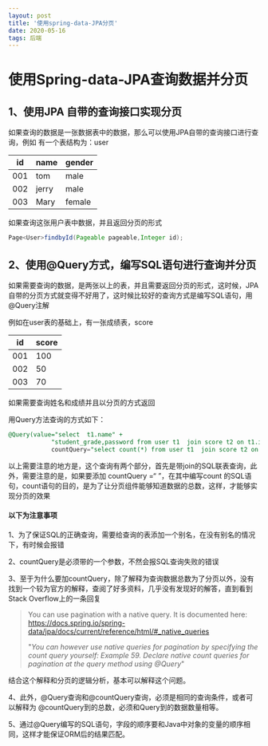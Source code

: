 ```yaml
---
layout: post
title: '使用spring-data-JPA分页'
date: 2020-05-16
tags: 后端
---
```


# 使用Spring-data-JPA查询数据并分页

## 1、使用JPA 自带的查询接口实现分页

如果查询的数据是一张数据表中的数据，那么可以使用JPA自带的查询接口进行查询，例如 有一个表结构为：user

| id   | name  | gender |
| ---- | ----- | ------ |
| 001  | tom   | male   |
| 002  | jerry | male   |
| 003  | Mary  | female |

如果查询这张用户表中数据，并且返回分页的形式

```java
Page<User>findbyId(Pageable pageable,Integer id);
```

## 2、使用@Query方式，编写SQL语句进行查询并分页

如果需要查询的数据，是两张以上的表，并且需要返回分页的形式，这时候，JPA自带的分页方式就变得不好用了，这时候比较好的查询方式是编写SQL语句，用@Query注解

例如在user表的基础上，有一张成绩表，score



| id   | score |
| ---- | ----- |
| 001  | 100   |
| 002  | 50    |
| 003  | 70    |

如果需要查询姓名和成绩并且以分页的方式返回

用Query方法查询的方式如下：

```sql
@Query(value="select  t1.name" +
            "student_grade,password from user t1  join score t2 on t1.id= t2.id",
            countQuery="select count(*) from user t1  join score t2 on t1.id= t2.id ",nativeQuery = true)
```

以上需要注意的地方是，这个查询有两个部分，首先是带join的SQL联表查询，此外，需要注意的是，如果要添加 countQuery =“ ”，在其中编写count 的SQL语句，count语句的目的，是为了让分页组件能够知道数据的总数，这样，才能够实现分页的效果



#### 以下为注意事项

1、为了保证SQL的正确查询，需要给查询的表添加一个别名，在没有别名的情况下，有时候会报错

2、countQuery是必须带的一个参数，不然会报SQL查询失败的错误

3、至于为什么要加countQuery，除了解释为查询数据总数为了分页以外，没有找到一个较为官方的解释，查阅了好多资料，几乎没有发现好的解答，直到看到Stack Overflow上的一条回复

> You can use pagination with a native query. It is documented here: https://docs.spring.io/spring-data/jpa/docs/current/reference/html/#_native_queries
>
> "*You can however use native queries for pagination by specifying the count query yourself: Example 59. Declare native count queries for pagination at the query method using @Query*"

结合这个解释和分页的逻辑分析，基本可以解释这个问题。

4、此外，@Query查询和@countQuery查询，必须是相同的查询条件，或者可以解释为 @countQuery到的总数，必须和Query到的数据数量相等。

5、通过@Query编写的SQL语句，字段的顺序要和Java中对象的变量的顺序相同，这样才能保证ORM后的结果匹配。

